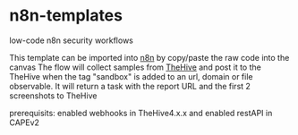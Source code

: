 # n8n-templates
low-code n8n security workflows 

This template can be imported into [n8n](https://n8n.io/) by copy/paste the raw code into the canvas 
The flow will collect samples from [TheHive](https://n8n.io/) and post it to the TheHive when the tag "sandbox" is added to an
url, domain or file observable. It will return a task with the report URL and the first 2 screenshots to TheHive

prerequisits: enabled webhooks in TheHive4.x.x and enabled restAPI in CAPEv2 
